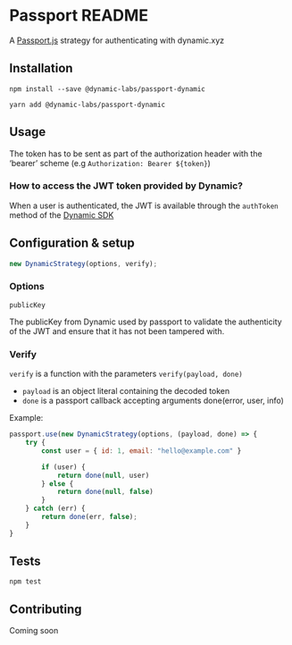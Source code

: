 # Passport README

A [Passport.js](https://www.passportjs.org/) strategy for authenticating with dynamic.xyz

## Installation

```shell
npm install --save @dynamic-labs/passport-dynamic
```

```shell
yarn add @dynamic-labs/passport-dynamic
```

## Usage

The token has to be sent as part of the authorization header with the ‘bearer’ scheme (e.g `Authorization: Bearer ${token}`)

### How to access the JWT token provided by Dynamic?

When a user is authenticated, the JWT is available through the `authToken` method of the [Dynamic SDK](https://docs.dynamic.xyz/docs/methods-objects)

## Configuration & setup

```javascript
new DynamicStrategy(options, verify);
```

### Options

`publicKey`

The publicKey from Dynamic used by passport to validate the authenticity of the JWT and ensure that it has not been tampered with.

### Verify

`verify` is a function with the parameters `verify(payload, done)`

- `payload` is an object literal containing the decoded token
- `done` is a passport callback accepting arguments done(error, user, info)

Example:

```jsx
passport.use(new DynamicStrategy(options, (payload, done) => {
	try {
		const user = { id: 1, email: "hello@example.com" }

		if (user) {
			return done(null, user)
		} else {
			return done(null, false)
		}
	} catch (err) {
		return done(err, false);
	}
}
```

## Tests

```shell
npm test
```

## Contributing

Coming soon

